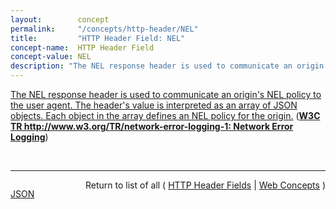 ```yaml
---
layout:        concept
permalink:     "/concepts/http-header/NEL"
title:         "HTTP Header Field: NEL"
concept-name:  HTTP Header Field
concept-value: NEL
description: "The NEL response header is used to communicate an origin's NEL policy to the user agent. The header's value is interpreted as an array of JSON objects. Each object in the array defines an NEL policy for the origin."
---
```


[The NEL response header is used to communicate an origin's NEL policy to the user agent. The header's value is interpreted as an array of JSON objects. Each object in the array defines an NEL policy for the origin.](http://www.w3.org/TR/network-error-logging-1/#nel-response-header "Read documentation for HTTP Header Field &#34;NEL&#34;") (**[W3C TR http://www.w3.org/TR/network-error-logging-1: Network Error Logging](/specs/W3C/TR/network-error-logging-1 "This document defines a mechanism that enables developers to declare a network error reporting policy for a web application. A user agent can use this policy to report encountered network errors that prevented it from successfully fetching requested resources.")**)

<br/>
<hr/>

<p style="float : left"><a href="./NEL.json" title="JSON representing this particular Web Concept value">JSON</a></p>
<p style="text-align: right">Return to list of all ( <a href="../http-header/">HTTP Header Fields</a> | <a href="../">Web Concepts</a> )</p>
